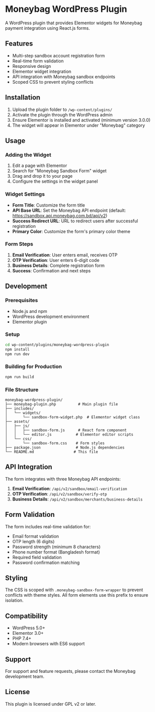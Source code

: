 # Moneybag WordPress Plugin

A WordPress plugin that provides Elementor widgets for Moneybag payment integration using React.js forms.

## Features

- Multi-step sandbox account registration form
- Real-time form validation
- Responsive design
- Elementor widget integration
- API integration with Moneybag sandbox endpoints
- Scoped CSS to prevent styling conflicts

## Installation

1. Upload the plugin folder to `/wp-content/plugins/`
2. Activate the plugin through the WordPress admin
3. Ensure Elementor is installed and activated (minimum version 3.0.0)
4. The widget will appear in Elementor under "Moneybag" category

## Usage

### Adding the Widget
1. Edit a page with Elementor
2. Search for "Moneybag Sandbox Form" widget
3. Drag and drop it to your page
4. Configure the settings in the widget panel

### Widget Settings
- **Form Title**: Customize the form title
- **API Base URL**: Set the Moneybag API endpoint (default: https://sandbox.api.moneybag.com.bd/api/v2)
- **Success Redirect URL**: URL to redirect users after successful registration
- **Primary Color**: Customize the form's primary color theme

### Form Steps
1. **Email Verification**: User enters email, receives OTP
2. **OTP Verification**: User enters 6-digit code
3. **Business Details**: Complete registration form
4. **Success**: Confirmation and next steps

## Development

### Prerequisites
- Node.js and npm
- WordPress development environment
- Elementor plugin

### Setup
```bash
cd wp-content/plugins/moneybag-wordpress-plugin
npm install
npm run dev
```

### Building for Production
```bash
npm run build
```

### File Structure
```
moneybag-wordpress-plugin/
├── moneybag-plugin.php          # Main plugin file
├── includes/
│   └── widgets/
│       └── sandbox-form-widget.php  # Elementor widget class
├── assets/
│   ├── js/
│   │   ├── sandbox-form.js      # React form component
│   │   └── editor.js           # Elementor editor scripts
│   └── css/
│       └── sandbox-form.css    # Form styles
├── package.json                # Node.js dependencies
└── README.md                  # This file
```

## API Integration

The form integrates with three Moneybag API endpoints:

1. **Email Verification**: `/api/v2/sandbox/email-verification`
2. **OTP Verification**: `/api/v2/sandbox/verify-otp`  
3. **Business Details**: `/api/v2/sandbox/merchants/business-details`

## Form Validation

The form includes real-time validation for:
- Email format validation
- OTP length (6 digits)
- Password strength (minimum 8 characters)
- Phone number format (Bangladesh format)
- Required field validation
- Password confirmation matching

## Styling

The CSS is scoped with `.moneybag-sandbox-form-wrapper` to prevent conflicts with theme styles. All form elements use this prefix to ensure isolation.

## Compatibility

- WordPress 5.0+
- Elementor 3.0+
- PHP 7.4+
- Modern browsers with ES6 support

## Support

For support and feature requests, please contact the Moneybag development team.

## License

This plugin is licensed under GPL v2 or later.